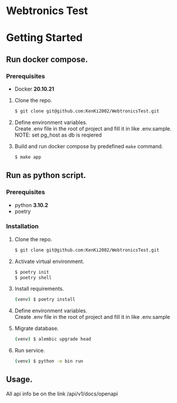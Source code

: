 # Webtronics Test

# Getting Started

## Run docker compose.
### Prerequisites
* Docker **20.10.21**

1. Clone the repo.
   ```sh
   $ git clone git@github.com:KenKi2002/WebtronicsTest.git
   ```
2. Define environment variables.  
    Create .env file in the root of project and fill it in like .env.sample.  
    NOTE: set pg_host as db is reqiered

3. Build and run docker compose by predefined `make` command.
    ```sh
    $ make app
    ```


## Run as python script.
### Prerequisites

* python **3.10.2**
* poetry


### Installation

1. Clone the repo.
   ```sh
   $ git clone git@github.com:KenKi2002/WebtronicsTest.git
   ```
2. Activate virtual environment.
   ```sh
   $ poetry init
   $ poetry shell

3. Install requirements.
    ```sh
   (venv) $ poetry install
   ```

4. Define environment variables.  
    Create .env file in the root of project and fill it in like .env.sample
    
5. Migrate database.
    ```sh
   (venv) $ alembic upgrade head
   ```

6. Run service.
    ```sh
   (venv) $ python -m bin run
   ```
## Usage.  
All api info be on the link /api/v1/docs/openapi
